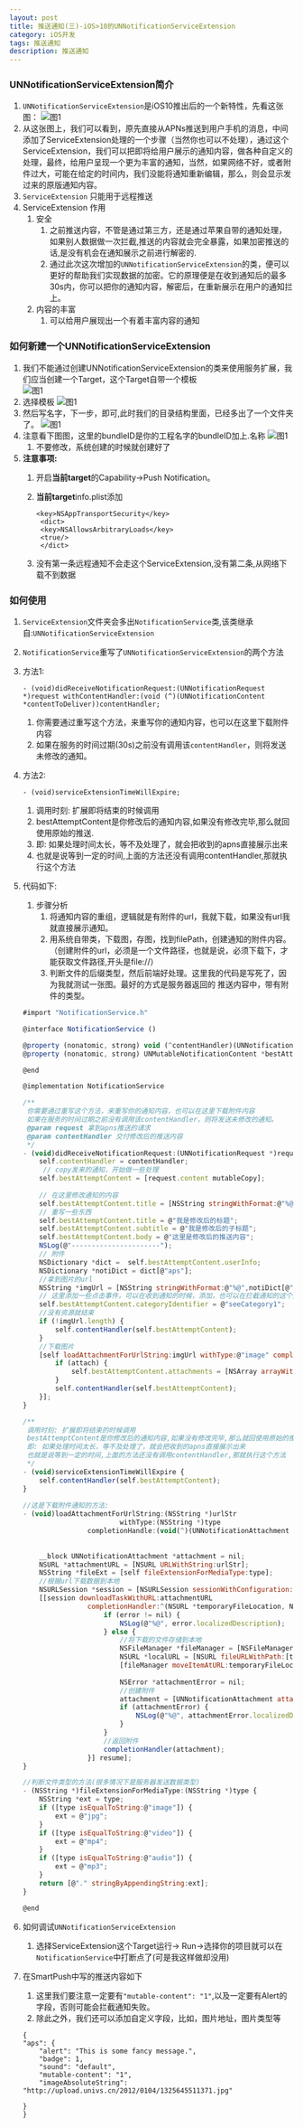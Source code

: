 ```yaml
---
layout: post
title: 推送通知(三)-iOS>10的UNNotificationServiceExtension
category: iOS开发
tags: 推送通知
description: 推送通知
---
```


### UNNotificationServiceExtension简介
1. `UNNotificationServiceExtension`是iOS10推出后的一个新特性，先看这张图：
    ![图1](https://raw.githubusercontent.com/zhoghua123/imgsBed/master/Extension01.png) 
2. 从这张图上，我们可以看到，原先直接从APNs推送到用户手机的消息，中间添加了ServiceExtension处理的一个步骤（当然你也可以不处理），通过这个ServiceExtension，我们可以把即将给用户展示的通知内容，做各种自定义的处理，最终，给用户呈现一个更为丰富的通知，当然，如果网络不好，或者附件过大，可能在给定的时间内，我们没能将通知重新编辑，那么，则会显示发过来的原版通知内容。
3. `ServiceExtension` 只能用于远程推送
4. ServiceExtension 作用
    1. 安全
        1. 之前推送内容，不管是通过第三方，还是通过苹果自带的通知处理，如果别人数据做一次拦截,推送的内容就会完全暴露，如果加密推送的话,是没有机会在通知展示之前进行解密的.
        2. 通过此次这次增加的`UNNotificationServiceExtension`的类，便可以更好的帮助我们实现数据的加密。它的原理便是在收到通知后的最多30s内，你可以把你的通知内容，解密后，在重新展示在用户的通知拦上。
    2. 内容的丰富
        1. 可以给用户展现出一个有着丰富内容的通知
        
### 如何新建一个UNNotificationServiceExtension
1. 我们不能通过创建UNNotificationServiceExtension的类来使用服务扩展，我们应当创建一个Target，这个Target自带一个模板        
    ![图1](https://raw.githubusercontent.com/zhoghua123/imgsBed/master/Extension02.png) 
2. 选择模板
    ![图1](https://raw.githubusercontent.com/zhoghua123/imgsBed/master/Extension03.png) 
3. 然后写名字，下一步，即可,此时我们的目录结构里面，已经多出了一个文件夹了。
    ![图1](https://raw.githubusercontent.com/zhoghua123/imgsBed/master/Extension04.png) 
4. 注意看下图图，这里的bundleID是你的工程名字的bundleID加上.名称
    ![图1](https://raw.githubusercontent.com/zhoghua123/imgsBed/master/Extension05.png) 
    1. 不要修改，系统创建的时候就创建好了
5. **注意事项:**
    1. 开启**当前target**的Capability->Push Notification。
    2. **当前target**info.plist添加
        
        ```
        <key>NSAppTransportSecurity</key>
         <dict>
         <key>NSAllowsArbitraryLoads</key>
         <true/>
         </dict>
        ```
    3. 没有第一条远程通知不会走这个ServiceExtension,没有第二条,从网络下载不到数据
    
### 如何使用
1. `ServiceExtension`文件夹会多出`NotificationService`类,该类继承自:`UNNotificationServiceExtension`
2. `NotificationService`重写了`UNNotificationServiceExtension`的两个方法
3. 方法1: 
    
    ```
    - (void)didReceiveNotificationRequest:(UNNotificationRequest *)request withContentHandler:(void (^)(UNNotificationContent *contentToDeliver))contentHandler;
    ```
    
    1. 你需要通过重写这个方法，来重写你的通知内容，也可以在这里下载附件内容
    2. 如果在服务的时间过期(30s)之前没有调用该`contentHandler`，则将发送未修改的通知。
4. 方法2: 
    
    ```
    - (void)serviceExtensionTimeWillExpire;
    ```
    
    1. 调用时刻: 扩展即将结束的时候调用
    2. bestAttemptContent是你修改后的通知内容,如果没有修改完毕,那么就回使用原始的推送.
    3. 即: 如果处理时间太长，等不及处理了，就会把收到的apns直接展示出来
    4. 也就是说等到一定的时间,上面的方法还没有调用contentHandler,那就执行这个方法
5. 代码如下:
    1. 步骤分析
        1. 将通知内容的重组，逻辑就是有附件的url，我就下载，如果没有url我就直接展示通知。
        2. 用系统自带类，下载图，存图，找到filePath，创建通知的附件内容。（创建附件的url，必须是一个文件路径，也就是说，必须下载下，才能获取文件路径,开头是file://）
        3. 判断文件的后缀类型，然后前端好处理。这里我的代码是写死了，因为我就测试一张图。最好的方式是服务器返回的 推送内容中，带有附件的类型。
    
    ```javascript
    #import "NotificationService.h"

    @interface NotificationService ()
    
    @property (nonatomic, strong) void (^contentHandler)(UNNotificationContent *contentToDeliver);
    @property (nonatomic, strong) UNMutableNotificationContent *bestAttemptContent;
    
    @end
    
    @implementation NotificationService
    
    /**
     你需要通过重写这个方法，来重写你的通知内容，也可以在这里下载附件内容
     如果在服务的时间过期之前没有调用该contentHandler，则将发送未修改的通知。
     @param request 拿到apns推送的请求
     @param contentHandler 交付修改后的推送内容
     */
    - (void)didReceiveNotificationRequest:(UNNotificationRequest *)request withContentHandler:(void (^)(UNNotificationContent * _Nonnull))contentHandler {
        self.contentHandler = contentHandler;
         // copy发来的通知，开始做一些处理
        self.bestAttemptContent = [request.content mutableCopy];
        
        // 在这里修改通知的内容
        self.bestAttemptContent.title = [NSString stringWithFormat:@"%@ [modified]", self.bestAttemptContent.title];
        // 重写一些东西
        self.bestAttemptContent.title = @"我是修改后的标题";
        self.bestAttemptContent.subtitle = @"我是修改后的子标题";
        self.bestAttemptContent.body = @"这里是修改后的推送内容";
        NSLog(@"----------------------");
        // 附件
        NSDictionary *dict =  self.bestAttemptContent.userInfo;
        NSDictionary *notiDict = dict[@"aps"];
        //拿到图片的url
        NSString *imgUrl = [NSString stringWithFormat:@"%@",notiDict[@"imageAbsoluteString"]];
        // 这里添加一些点击事件，可以在收到通知的时候，添加，也可以在拦截通知的这个扩展中添加
        self.bestAttemptContent.categoryIdentifier = @"seeCategory1";
        //没有资源就结束
        if (!imgUrl.length) {
            self.contentHandler(self.bestAttemptContent);
        }
        //下载图片
        [self loadAttachmentForUrlString:imgUrl withType:@"image" completionHandle:^(UNNotificationAttachment *attach) {
            if (attach) {
                self.bestAttemptContent.attachments = [NSArray arrayWithObject:attach];
            }
            self.contentHandler(self.bestAttemptContent);
        }];
    }
    
    /**
     调用时刻: 扩展即将结束的时候调用
     bestAttemptContent是你修改后的通知内容,如果没有修改完毕,那么就回使用原始的推送.
     即: 如果处理时间太长，等不及处理了，就会把收到的apns直接展示出来
     也就是说等到一定的时间,上面的方法还没有调用contentHandler,那就执行这个方法
     */
    - (void)serviceExtensionTimeWillExpire {
        self.contentHandler(self.bestAttemptContent);
    }
         
    //这是下载附件通知的方法:
    - (void)loadAttachmentForUrlString:(NSString *)urlStr
                            withType:(NSString *)type
                    completionHandle:(void(^)(UNNotificationAttachment *attach))completionHandler{
        
        
        __block UNNotificationAttachment *attachment = nil;
        NSURL *attachmentURL = [NSURL URLWithString:urlStr];
        NSString *fileExt = [self fileExtensionForMediaType:type];
        //根据url下载数据到本地
        NSURLSession *session = [NSURLSession sessionWithConfiguration:[NSURLSessionConfiguration defaultSessionConfiguration]];
        [[session downloadTaskWithURL:attachmentURL
                    completionHandler:^(NSURL *temporaryFileLocation, NSURLResponse *response, NSError *error) {
                        if (error != nil) {
                            NSLog(@"%@", error.localizedDescription);
                        } else {
                            //将下载的文件存储到本地
                            NSFileManager *fileManager = [NSFileManager defaultManager];
                            NSURL *localURL = [NSURL fileURLWithPath:[temporaryFileLocation.path stringByAppendingString:fileExt]];
                            [fileManager moveItemAtURL:temporaryFileLocation toURL:localURL error:&error];
                            
                            NSError *attachmentError = nil;
                            //创建附件
                            attachment = [UNNotificationAttachment attachmentWithIdentifier:@"" URL:localURL options:nil error:&attachmentError];
                            if (attachmentError) {
                                NSLog(@"%@", attachmentError.localizedDescription);
                            }
                        }
                        //返回附件
                        completionHandler(attachment);
                    }] resume];
    }
    
    //判断文件类型的方法(很多情况下是服务器发送数据类型)
    - (NSString *)fileExtensionForMediaType:(NSString *)type {
        NSString *ext = type;
        if ([type isEqualToString:@"image"]) {
            ext = @"jpg";
        }
        if ([type isEqualToString:@"video"]) {
            ext = @"mp4";
        }
        if ([type isEqualToString:@"audio"]) {
            ext = @"mp3";
        }
        return [@"." stringByAppendingString:ext];
    }
    
    @end
    ```
6. 如何调试`UNNotificationServiceExtension`
    1. 选择ServiceExtension这个Target运行-> Run->选择你的项目就可以在`NotificationService`中打断点了(可是我这样做却没用)
7. 在SmartPush中写的推送内容如下
    1. 这里我们要注意一定要有`"mutable-content": "1"`,以及一定要有Alert的字段，否则可能会拦截通知失败。
    2. 除此之外，我们还可以添加自定义字段，比如，图片地址，图片类型等
        
    ```
    {
    "aps": {
        "alert": "This is some fancy message.",
        "badge": 1,
        "sound": "default",
        "mutable-content": "1",
        "imageAbsoluteString": "http://upload.univs.cn/2012/0104/1325645511371.jpg"
        
    }
    }
    ```

